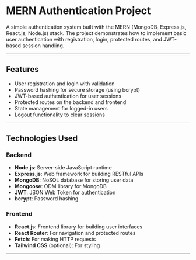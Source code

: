 # MERN Authentication Project

A simple authentication system built with the MERN (MongoDB, Express.js, React.js, Node.js) stack. The project demonstrates how to implement basic user authentication with registration, login, protected routes, and JWT-based session handling.

---

## Features
- User registration and login with validation
- Password hashing for secure storage (using bcrypt)
- JWT-based authentication for user sessions
- Protected routes on the backend and frontend
- State management for logged-in users
- Logout functionality to clear sessions

---

## Technologies Used
### Backend
- **Node.js**: Server-side JavaScript runtime
- **Express.js**: Web framework for building RESTful APIs
- **MongoDB**: NoSQL database for storing user data
- **Mongoose**: ODM library for MongoDB
- **JWT**: JSON Web Token for authentication
- **bcrypt**: Password hashing

### Frontend
- **React.js**: Frontend library for building user interfaces
- **React Router**: For navigation and protected routes
- **Fetch**: For making HTTP requests
- **Tailwind CSS** (optional): For styling

---

